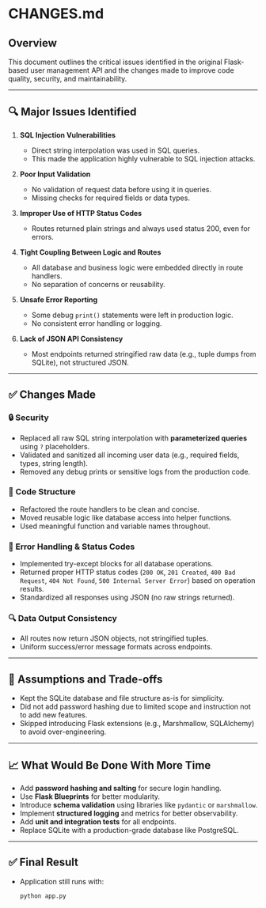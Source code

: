 # CHANGES.md

## Overview

This document outlines the critical issues identified in the original Flask-based user management API and the changes made to improve code quality, security, and maintainability.

---

## 🔍 Major Issues Identified

1. **SQL Injection Vulnerabilities**
   - Direct string interpolation was used in SQL queries.
   - This made the application highly vulnerable to SQL injection attacks.

2. **Poor Input Validation**
   - No validation of request data before using it in queries.
   - Missing checks for required fields or data types.

3. **Improper Use of HTTP Status Codes**
   - Routes returned plain strings and always used status 200, even for errors.

4. **Tight Coupling Between Logic and Routes**
   - All database and business logic were embedded directly in route handlers.
   - No separation of concerns or reusability.

5. **Unsafe Error Reporting**
   - Some debug `print()` statements were left in production logic.
   - No consistent error handling or logging.

6. **Lack of JSON API Consistency**
   - Most endpoints returned stringified raw data (e.g., tuple dumps from SQLite), not structured JSON.

---

## ✅ Changes Made

### 🔒 Security

- Replaced all raw SQL string interpolation with **parameterized queries** using `?` placeholders.
- Validated and sanitized all incoming user data (e.g., required fields, types, string length).
- Removed any debug prints or sensitive logs from the production code.

### 🧱 Code Structure

- Refactored the route handlers to be clean and concise.
- Moved reusable logic like database access into helper functions.
- Used meaningful function and variable names throughout.

### 🔁 Error Handling & Status Codes

- Implemented try-except blocks for all database operations.
- Returned proper HTTP status codes (`200 OK`, `201 Created`, `400 Bad Request`, `404 Not Found`, `500 Internal Server Error`) based on operation results.
- Standardized all responses using JSON (no raw strings returned).

### 🔍 Data Output Consistency

- All routes now return JSON objects, not stringified tuples.
- Uniform success/error message formats across endpoints.

---

## 🤔 Assumptions and Trade-offs

- Kept the SQLite database and file structure as-is for simplicity.
- Did not add password hashing due to limited scope and instruction not to add new features.
- Skipped introducing Flask extensions (e.g., Marshmallow, SQLAlchemy) to avoid over-engineering.

---

## 📈 What Would Be Done With More Time

- Add **password hashing and salting** for secure login handling.
- Use **Flask Blueprints** for better modularity.
- Introduce **schema validation** using libraries like `pydantic` or `marshmallow`.
- Implement **structured logging** and metrics for better observability.
- Add **unit and integration tests** for all endpoints.
- Replace SQLite with a production-grade database like PostgreSQL.

---

## ✅ Final Result

- Application still runs with:  
  ```bash
  python app.py
